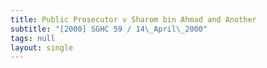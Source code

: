 ```yaml
---
title: Public Prosecutor v Sharom bin Ahmad and Another
subtitle: "[2000] SGHC 59 / 14\_April\_2000"
tags: null
layout: single
---
```


